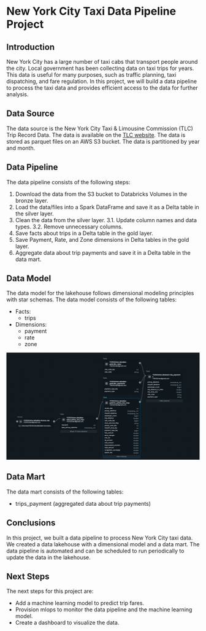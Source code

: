 # New York City Taxi Data Pipeline Project

## Introduction

New York City has a large number of taxi cabs that transport people around the city. Local government has been collecting data on taxi trips for years. This data is useful for many purposes, such as traffic planning, taxi dispatching, and fare regulation. In this project, we will build a data pipeline to process the taxi data and provides efficient access to the data for further analysis.

## Data Source

The data source is the New York City Taxi & Limousine Commission (TLC) Trip Record Data. The data is available on the [TLC website](https://www1.nyc.gov/site/tlc/about/tlc-trip-record-data.page). The data is stored as parquet files on an AWS S3 bucket. The data is partitioned by year and month.

## Data Pipeline

The data pipeline consists of the following steps:

1. Download the data from the S3 bucket to Databricks Volumes in the bronze layer.
2. Load the data/files into a Spark DataFrame and save it as a Delta table in the silver layer.
3. Clean the data from the silver layer.
    3.1. Update column names and data types.
    3.2. Remove unnecessary columns.
4. Save facts about trips in a Delta table in the gold layer.
5. Save Payment, Rate, and Zone dimensions in Delta tables in the gold layer.
6. Aggregate data about trip payments and save it in a Delta table in the data mart.

## Data Model

The data model for the lakehouse follows dimensional modeling principles with star schemas. The data model consists of the following tables:

- Facts:
    - trips
- Dimensions:
    - payment
    - rate
    - zone

![Data Model Diagram](./data_models.png)

## Data Mart

The data mart consists of the following tables:

- trips_payment (aggregated data about trip payments)

## Conclusions

In this project, we built a data pipeline to process New York City taxi data. We created a data lakehouse with a dimensional model and a data mart. The data pipeline is automated and can be scheduled to run periodically to update the data in the lakehouse.

## Next Steps

The next steps for this project are:

- Add a machine learning model to predict trip fares.
- Provision mlops to monitor the data pipeline and the machine learning model.
- Create a dashboard to visualize the data.

